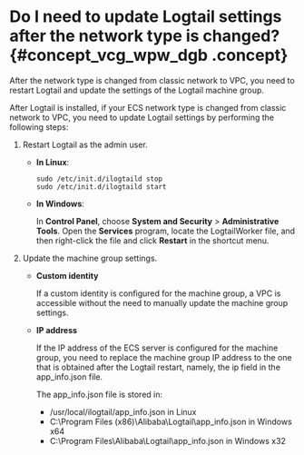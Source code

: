 # Do I need to update Logtail settings after the network type is changed? {#concept_vcg_wpw_dgb .concept}

After the network type is changed from classic network to VPC, you need to restart Logtail and update the settings of the Logtail machine group.

After Logtail is installed, if your ECS network type is changed from classic network to VPC, you need to update Logtail settings by performing the following steps:

1.  Restart Logtail as the admin user.
    -   **In Linux**:

        ```
        sudo /etc/init.d/ilogtaild stop
        sudo /etc/init.d/ilogtaild start
        ```

    -   **In Windows**:

        In **Control Panel**, choose **System and Security** \> **Administrative Tools**. Open the **Services** program, locate the LogtailWorker file, and then right-click the file and click **Restart** in the shortcut menu.

2.  Update the machine group settings.
    -   **Custom identity**

        If a custom identity is configured for the machine group, a VPC is accessible without the need to manually update the machine group settings.

    -   **IP address**

        If the IP address of the ECS server is configured for the machine group, you need to replace the machine group IP address to the one that is obtained after the Logtail restart, namely, the ip field in the app\_info.json file.

        The app\_info.json file is stored in:

        -   /usr/local/ilogtail/app\_info.json in Linux
        -   C:\\Program Files \(x86\)\\Alibaba\\Logtail\\app\_info.json in Windows x64
        -   C:\\Program Files\\Alibaba\\Logtail\\app\_info.json in Windows x32

